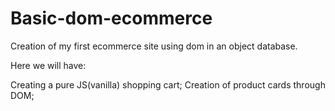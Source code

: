 # Basic-dom-ecommerce
Creation of my first ecommerce site using dom in an object database.  

Here we will have:  

Creating a pure JS(vanilla) shopping cart; 
Creation of product cards through DOM;
